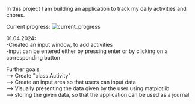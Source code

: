In this project I am building an application to track my daily activities and chores. 

Current progress:
![current_progress](https://github.com/jbirkenmaier/Bullet-Journal-Application/assets/127735731/da85160f-c960-4fab-8957-043fbb89b83b)

01.04.2024:<br>
-Created an input window, to add activities <br>
-input can be entered either by pressing enter or by clicking on a corresponding button <br>

Further goals: <br>
--> Create "class Activity" <br>
--> Create an input area so that users can input data<br>
--> Visually presenting the data given by the user using matplotlib <br>
--> storing the given data, so that the application can be used as a journal<br>
              
